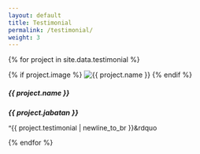 ```yaml
---
layout: default
title: Testimonial
permalink: /testimonial/
weight: 3
---
```


<div class="card-columns m-3 mt-5">

  {% for project in site.data.testimonial %}
    <div class="wow animated fadeIn" data-wow-delay=".15s">
      <div class="card text-themed project">
        {% if project.image %}
          <img id="{{ project.name | slugify }}-img" class="card-img-top" src="{{ project.image }}" alt="{{ project.name }}" />
        {% endif %}
        <div class="card-body">
          <h5 id="{{ project.name | slugify }}-name" class="card-title">{{ project.name }}</h5>
          <p id="{{ project.name | slugify }}-desc" class="card-text" style="font-style: italic; font-weight: bold; font-size: 0.9rem">{{ project.jabatan }}</p>
          <p id="{{ project.name | slugify }}-testimonial" class="card-text" style="font-size: 0.85rem">&ldquo;{{ project.testimonial | newline_to_br }}&rdquo</p>
        </div>
      </div>
    </div>
  {% endfor %}

</div>

